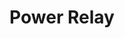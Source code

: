 ---
layout: device_api_document
title: Power Relay
parameters:
  - name: compatible hardware version
    value: 1.*
  - name: firmware version
    value: 1.0
  - name: USB port
    value: micro-B
  - name: Serial port speed
    value: 115200
  - name: USB voltage
    value: 5V
  - name: USB current
    value: 100mA

links:
  - text: "Exaberry"
    url: "https://www.exaberry.org"
  - text: "Getting Started"
    url: "https://www.exaberry.org/getting_started"
  - text: "Interface Documentation"
    url: "https://www.exaberry.org/interface_documentation"

verbs:
  - verb: write
    properties:
    - path: "step.[step_index].state={bool}"
      description: "Write to the state of the switch."
      var_explanations:
        - "<span class=\"bg-light rounded command-var\">[step_index]</span> should be in the range of <span class=\"bg-light rounded command-var\">[1, 50]</span>."
        - "The input data type is<span class=\"bg-light rounded command-var\">bool</span>."
      additional_description:      
        - "The updated value of the step's state will take effect the next time this step is current."         
 
    - path: "step.[step_index].delay={uint}"
      description: "Write to the delay of the current step in microseconds."
      var_explanations:
        - "<span class=\"bg-light rounded command-var\">[step_index]</span> should be in the range of <span class=\"bg-light rounded command-var\">[1, 50]</span>."
        - "The input data type is<span class=\"bg-light rounded command-var\">uint</span>."
        - "The value range of this property is <span class=\"bg-light rounded command-var\">[1, 2147483647]</span>."
      additional_description:       
        - "The updated value of the step's delay will take effect the next time this step is current."        
 
    - path: "process.mode={enum}"
      description: "Write to the process execution mode."
      var_explanations:
        - "The input data type is<span class=\"bg-light rounded command-var\">enum</span>."
        - "The value of <span class=\"bg-light rounded command-var\">{enum}</span> should be one of <span class=\"bg-light rounded command-var\">{cyclic, once}</span>."
 
    - path: "process.end_step={uint}"
      description: "Write to the end step index (inclusive) of the process to run."
      var_explanations:
        - "The input data type is<span class=\"bg-light rounded command-var\">uint</span>."
        - "The value range of this property is <span class=\"bg-light rounded command-var\">[0, 50]</span>."
      additional_description:     
        - "The updated value of <i>end_step</i> will take effect at the process restart or running process step change."          
 
    - path: "process.run={bool}"
      description: "Write to the run flag."
      var_explanations:
        - "The input data type is<span class=\"bg-light rounded command-var\">bool</span>."
        - "The default value of <span class=\"bg-light rounded command-var\">process.run</span> is <span class=\"bg-light rounded command-var\">True</span>. <span class=\"bg-light rounded command-var\">&gt; write process.run</span> is equivalent to <span class=\"bg-light rounded command-var\">&gt; write process.run=True</span>"
      additional_description:        
        - "The relay will come back to off state after the process finishes."       
 
    - path: "process.restart={bool}"
      description: "Write to the flag to restart the process."
      var_explanations:
        - "The input data type is<span class=\"bg-light rounded command-var\">bool</span>."
        - "The default value of <span class=\"bg-light rounded command-var\">process.restart</span> is <span class=\"bg-light rounded command-var\">True</span>. <span class=\"bg-light rounded command-var\">&gt; write process.restart</span> is equivalent to <span class=\"bg-light rounded command-var\">&gt; write process.restart=True</span>" 
    - path: "state={bool}"
      description: "Write to the current state of the switch."
      var_explanations:
        - "The input data type is<span class=\"bg-light rounded command-var\">bool</span>."
      additional_description:
        - "Writing to the <i>state</i> property will pause any running process."               
 
    - path: "on={bool}"
      description: "Write to the flag to turn on the switch."
      var_explanations:
        - "The input data type is<span class=\"bg-light rounded command-var\">bool</span>."
        - "The default value of <span class=\"bg-light rounded command-var\">on</span> is <span class=\"bg-light rounded command-var\">True</span>. <span class=\"bg-light rounded command-var\">&gt; write on</span> is equivalent to <span class=\"bg-light rounded command-var\">&gt; write on=True</span>"
      additional_description: 
        - "Writing to the <i>on</i> property will pause any running process."              
 
    - path: "off={bool}"
      description: "Write to the flag to turn off the switch."
      var_explanations:
        - "The input data type is<span class=\"bg-light rounded command-var\">bool</span>."
        - "The default value of <span class=\"bg-light rounded command-var\">off</span> is <span class=\"bg-light rounded command-var\">True</span>. <span class=\"bg-light rounded command-var\">&gt; write off</span> is equivalent to <span class=\"bg-light rounded command-var\">&gt; write off=True</span>"
      additional_description:  
        - "Writing to the <i>off</i> property will pause any running process."             
 
    - path: "toggle={bool}"
      description: "Write to the flag to toggle the switch."
      var_explanations:
        - "The input data type is<span class=\"bg-light rounded command-var\">bool</span>."
        - "The default value of <span class=\"bg-light rounded command-var\">toggle</span> is <span class=\"bg-light rounded command-var\">True</span>. <span class=\"bg-light rounded command-var\">&gt; write toggle</span> is equivalent to <span class=\"bg-light rounded command-var\">&gt; write toggle=True</span>"
      additional_description:   
        - "Writing to the <i>toggle</i> property will pause any running process."            
 
    - path: "calibration.timer.scale={float}"
      description: "Write to the scale coefficient of the delay timer."
      var_explanations:
        - "The input data type is<span class=\"bg-light rounded command-var\">float</span>."
        - "The value range of this property is <span class=\"bg-light rounded command-var\">[0.5, 2]</span>." 
    - path: "config.normally={enum}"
      description: "Write to the normally state of the switch."
      var_explanations:
        - "The input data type is<span class=\"bg-light rounded command-var\">enum</span>."
        - "The value of <span class=\"bg-light rounded command-var\">{enum}</span> should be one of <span class=\"bg-light rounded command-var\">{closed, open}</span>."

      additional_description:    
        - "Changing the <i>normally</i> property will change the state of the relay immediately."           
 
    - path: "device.name={string}"
      description: "Write to the name of the device."
      var_explanations:
        - "The input data type is<span class=\"bg-light rounded command-var\">string</span>."
        - "The length of the <span class=\"bg-light rounded command-var\">{string}</span> should be less than 16."
      additional_description:                             
 
    - path: "device.restart={bool}"
      description: "Write to the switch of restarting the device."
      var_explanations:
        - "The input data type is<span class=\"bg-light rounded command-var\">bool</span>."
        - "The default value of <span class=\"bg-light rounded command-var\">device.restart</span> is <span class=\"bg-light rounded command-var\">True</span>. <span class=\"bg-light rounded command-var\">&gt; write device.restart</span> is equivalent to <span class=\"bg-light rounded command-var\">&gt; write device.restart=True</span>"
      additional_description:                             
  

  - verb: read
    properties:
    - path: "step.[step_index].state"
      description: "Read the state of the switch."
      var_explanations:
        - "<span class=\"bg-light rounded command-var\">[step_index]</span> should be in the range of <span class=\"bg-light rounded command-var\">[1, 50]</span>."
        - "The output data type is <span class=\"bg-light rounded command-var\">bool</span>."
      additional_description:               
 
    - path: "step.[step_index].delay"
      description: "Read the delay of the current step in microseconds."
      var_explanations:
        - "<span class=\"bg-light rounded command-var\">[step_index]</span> should be in the range of <span class=\"bg-light rounded command-var\">[1, 50]</span>."
        - "The output data type is <span class=\"bg-light rounded command-var\">uint</span>."
        - "The value range of this property is <span class=\"bg-light rounded command-var\">[1, 2147483647]</span>."
      additional_description:               
 
    - path: "process.mode"
      description: "Read the process execution mode."
      var_explanations:
        - "The output data type is <span class=\"bg-light rounded command-var\">enum</span>.The value can be one of <span class=\"bg-light rounded command-var\">{cyclic, once}</span>." 
    - path: "process.end_step"
      description: "Read the end step index (inclusive) of the process to run."
      var_explanations:
        - "The output data type is <span class=\"bg-light rounded command-var\">uint</span>."
        - "The value range of this property is <span class=\"bg-light rounded command-var\">[0, 50]</span>."
      additional_description:               
 
    - path: "process.run"
      description: "Read the run flag."
      var_explanations:
        - "The output data type is <span class=\"bg-light rounded command-var\">bool</span>."
      additional_description:               
 
    - path: "process.current_index"
      description: "Read the current step index."
      var_explanations:
        - "The output data type is <span class=\"bg-light rounded command-var\">uint</span>." 
    - path: "process.countdown"
      description: "Read the current step delay countdown."
      var_explanations:
        - "The output data type is <span class=\"bg-light rounded command-var\">uint</span>." 
    - path: "state"
      description: "Read the current state of the switch."
      var_explanations:
        - "The output data type is <span class=\"bg-light rounded command-var\">bool</span>."
      additional_description:               
 
    - path: "calibration.timer.scale"
      description: "Read the scale coefficient of the delay timer."
      var_explanations:
        - "The output data type is <span class=\"bg-light rounded command-var\">float</span>."
        - "The value range of this property is <span class=\"bg-light rounded command-var\">[0.5, 2]</span>." 
    - path: "config.normally"
      description: "Read the normally state of the switch."
      var_explanations:
        - "The output data type is <span class=\"bg-light rounded command-var\">enum</span>.The value can be one of <span class=\"bg-light rounded command-var\">{closed, open}</span>."
      additional_description:               
 
    - path: "device.exaberry"
      description: "Read the URL to the Exaberry.org."
      var_explanations:
        - "The output data type is <span class=\"bg-light rounded command-var\">string</span>."
      additional_description:                             
 
    - path: "device.documentation"
      description: "Read the URL to the documentation."
      var_explanations:
        - "The output data type is <span class=\"bg-light rounded command-var\">string</span>."
      additional_description:                             
 
    - path: "device.name"
      description: "Read the name of the device."
      var_explanations:
        - "The output data type is <span class=\"bg-light rounded command-var\">string</span>."
      additional_description:         
        - "You can customize the device name by writing to this property."                    
 
    - path: "device.systick"
      description: "Read the system ticks since powered up."
      var_explanations:
        - "The output data type is <span class=\"bg-light rounded command-var\">uint</span>."
      additional_description:          
        - "The systick is approximately the number of microseconds since power up."                   
 
    - path: "device.id"
      description: "Read the device ID."
      var_explanations:
        - "The output data type is <span class=\"bg-light rounded command-var\">hex</span>."
      additional_description:           
        - "The device ID is unique for each device."                  
 
    - path: "device.type_id"
      description: "Read the type ID of the device."
      var_explanations:
        - "The output data type is <span class=\"bg-light rounded command-var\">string</span>."
      additional_description:            
        - "The type ID is unique for different API and hardware design combination."                 
 
    - path: "device.firmware.version"
      description: "Read the firmware version."
      var_explanations:
        - "The output data type is <span class=\"bg-light rounded command-var\">string</span>."
      additional_description:                             
 
    - path: "device.hardware.version"
      description: "Read the hardware version."
      var_explanations:
        - "The output data type is <span class=\"bg-light rounded command-var\">string</span>."
      additional_description:                             
  

features:
  - "Record up to 50 switch action steps"
  - "Run steps in cyclic or one-shot manner"
  - "24 days max delay for each step"
  - "1 microsecond min delay resolution for each step"
  - "Control switch on/off/toggle by command"
  - "Calibration for delay timer is available"

dims:
  - name: "A"
    value: "18mm"
  - name: "B"
    value: "64mm"
  - name: "C"
    value: "2mm"
  - name: "D"
    value: "12mm"
  - name: "E"
    value: "2.54mm"

examples:
  - title: "Switch on the relay"
    commands:
      - "write on"
    description: "Make sure you don't have recorded steps running. This command will interrupt the running recorded steps."
  - title: "Switch off the relay"
    commands:
      - "write off"
    description: "Make sure you don't have recorded steps running. This command will interrupt the running recorded steps."
  - title: "Toggle the relay"
    commands:
      - "write toggle"
    description: "Make sure you don't have recorded steps running. This command will interrupt the running recorded steps."
  - title: "Read current switch state"
    commands:
      - "read state"
    description: ""
  - title: "Set normal state of the switch to be closed"
    commands:
      - "write config.normally=closed"
    description: "If you connect the relay on <i>COM</i> and <i>NC</i>, then the default normally state of the relay is <i>closed</i>. <kbd>&gt; write on</kbd> will keep the relay closed. <kbd>&gt; write off</kbd> will activate the relay and open the switch."
  - title: "Set normal state of the switch to be open"
    commands:
      - "write config.normally=open"
    description: "If you connect the relay on <i>COM</i> and <i>NO</i>, then the default normally state of the relay is <i>open</i>. <kbd>&gt; write on</kbd> will activate the relay and close the switch. <kbd>&gt; write off</kbd> will keep the relay open."
  - title: "Repeatedly turn on the switch for 1s and then turn it off for 1s"
    commands:
      - "write step.1.state=on"
      - "write step.1.delay=1000"
      - "write step.2.state=off"
      - "write step.2.delay=1000"
      - "write process.end_step=2"
      - "write process.mode=cycle"
      - "write process.run"
    description: "Record 2 steps. Step 1 turns on the switch for 1s. Step 2 turns off the switch for 1s. Set the end step index of the process to be 2. A process is a sequence of steps to run. Use cyclic run mode. Finally, start to run the process."
  - title: "Pause the running process"
    commands:
      - "write process.run=false"
    description: "Interrupt the running steps. The steps will run from start, if you set the <i>step.run</i> to true again."
  - title: "Continue to run the current process"
    commands:
      - "write process.run=true"
    description: ""
  - title: "Restart the process"
    commands:
      - "write process.restart"
    description: ""
  - title: "Tune the delay timer to be 1% faster"
    commands:
      - "write calibration.timer.scale=1.01"
    description: ""
  - title: "Read current step index"
    commands:
      - "read process.current_index"
    description: "If you have recorded steps running, this command shows the index of the current step."
  - title: "Read current step delay countdown"
    commands:
      - "read process.countdown"
    description: "If you have recorded steps running, this command shows the delay countdown of the current step in microseconds. If the countdown reaches 0, the next step will start to run."

teaser_images:
  - file: "top.jpg"
    title: "Relay board top view"
    description: ""
  - file: "bottom.jpg"
    title: "Relay board bottom view"
    description: ""


firmware:
    - version: "1.0"
      link: "exaberry.hex"

datasheets:
    - title: "GD32F150xx datasheet"
      link: "/devices/datasheets/GD32F150xx_Datasheet_Rev3.1.pdf"
    - title: "GD32F1x0 user manual"
      link: "/devices/datasheets/GD32F1x0_User_Manual_EN_v3.1.pdf"

design_docs:
    - version: "1.0"
      bom: "fat_BOM.csv"
      pos: "fat_POS.csv"
      gerbers: "fat_gerber.zip"
      schematic: "schematic.jpg"

---